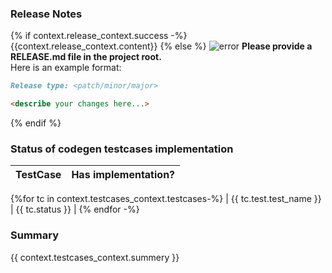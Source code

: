 <!-- ID: 878ae1db-766f-49c7-a1a8-59f7be1fee8f -->
### Release Notes
{% if context.release_context.success -%}
{{context.release_context.content}}
{% else %}
![error](http://killer-angel123.tumblr.com/post/125825232636)
**Please provide a RELEASE.md file in the project root.**  
Here is an example format:
```md
Release type: <patch/minor/major>

<describe your changes here...>
```
{% endif %}
### Status of codegen testcases implementation
| TestCase         | Has implementation? |
| -----------------|---------------------|
{%for tc in context.testcases_context.testcases-%}
|  {{ tc.test.test_name }} | {{ tc.status }} |
{% endfor -%}

### Summary 
{{ context.testcases_context.summery }}